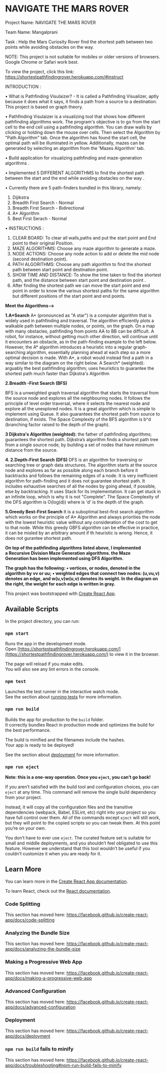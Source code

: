 # NAVIGATE THE MARS ROVER 

Project Name: NAVIGATE THE MARS ROVER 

Team Name: Mangalprani

Task : Help the Mars Curiosity Rover find the shortest path between two points while avoiding obstacles on the way.

NOTE:  This project is not suitable for mobiles or older versions of browsers. Google Chrome or Safari work best.

To view the project, click this link: https://shortestpathfindingrover.herokuapp.com/#instruct

INTRODUCTION :

•	What is Pathfinding Visulaizer?  - It is called a Pathfinding Visualizer, aptly because it does what it says, it finds a path from a source to a destination. This project is based on graph theory.

•	Pathfinding Visulaizer is a visualizing tool that shows how different pathfinding algorithms work. The program's objective is to go from the start cell to the end cell using a pathfinding algorithm. You can draw walls by clicking or holding down the mouse over cells. Then select the Algorithm by "Path Algorithm" tab. Once the algorithm has found the start cell, the optimal path will be illuminated in yellow. Additionally, mazes can be generated by selecting an algorithm from the 'Mazes Algorithm' tab.

•	Build application for visualizing pathfinding and maze-generation algorithms .

•	Implemented 5 DIFFERENT ALGORITHMS to find the shortest path between the start and the end while avoiding obstacles on the way .

•	Currently there are 5 path-finders bundled in this library, namely:
   1. Dijikstra
   2. Breadth First Search - Normal
   3. Breadth First Search - Bidirectional
   4. A* Algorithm 
   5. Best First Serach - Normal
   
•	INSTRUCTIONS : 
   1. CLEAR BOARD: To clear all walls,paths and put the start point and End point to their original Position.
   2. MAZE ALGORITHMS: Choose any maze algorithm to generate a maze.
   3. NODE ACTIONS: Choose any node action to add or delete the mid node (second destination point).
   4. PATH ALGORITHMS: Choose any path algorithm to find the shortest path between start point and destination point.
   5. SHOW TIME AND DISTANCE: To show the time taken to find the shortest path, and the distance between start point and destination point .
   6. After finding the shortest path we can move the start point and end point in order to know the various shortest paths for the same algorithm but different positions of the start point and end points.
   
**Meet the Algorithms-->**

**1.A*Search**
    A* (pronounced as "A star") is a computer algorithm that is widely used in pathfinding and traversal. The algorithm efficiently plots a walkable path between multiple nodes, or points, on the graph. On a map with many obstacles, pathfinding from points AA to BB can be difficult. A robot, for instance, without getting much other direction, will continue until it encounters an obstacle, as in the path-finding example to the left below.
However, the A* algorithm introduces a heuristic into a regular graph-searching algorithm, essentially planning ahead at each step so a more optimal decision is made. With A*, a robot would instead find a path in a way similar to the diagram on the right below.
A Search* (weighted): arguably the best pathfinding algorithm; uses heuristics to guarantee the shortest path much faster than Dijkstra's Algorithm

**2.Breadth -First Search (BFS)**

BFS is a unweighted graph traversal algorithm that starts the traversal from the source node and explores all the neighbouring nodes. It follows the principle of level order traversal, where it selects the nearest node and explore all the unexplored nodes.
It is a great algorithm which is simple to implement using Queue. It also guarantees the shortest path from source to destination, if exists.
The Space Complexity of the BFS algorithm is b^d (branching factor raised to the depth of the graph).

**3 Dijkstra's Algorithm (weighted):**
the father of pathfinding algorithms; guarantees the shortest path.
Dijkstra’s algorithm finds a shortest path tree from a single source node, by building a set of nodes that have minimum distance from the source.

**4. 2.Depth-First Search (DFS)**
DFS is an algorithm for traversing or searching tree or graph data structures. The algorithm starts at the source node and explores as far as possible along each branch before it backtracks and follows the remaining edges of a node.
It is very inefficient algorithm for path-finding and it does not guarantee shortest path. It includes exhaustive searches of all the nodes by going ahead, if possible, else by backtracking. It uses Stack for its implementation. It can get stuck in an infinite loop, which is why it is not "Complete".
The Space Complexity of the DFS algorithm is O(log(d)) where is 'd' is the depth of the graph.

**5.Greedy Best-First Search**
It is a suboptimal best-first search algorithm which works on the principle of A* Algorithm and always priorities the node with the lowest heuristic value without any consideration of the cost to get to that node. While this greedy GBFS algorithm can be effective in practice, it can be misled by an arbitrary amount if th heuristic is wrong. Hence, it does not gurantee shortest path.

**On top of the pathfinding algorithms listed above, I implemented a Recursive Division Maze Generation algorithms. the Maze Generation has been implemented using DFS Algorithm.**

**The graph has the following:
• vertices, or nodes, denoted in the algorithm by vv or uu;
• weighted edges that connect two nodes: (u,vu,v) denotes an edge, and w(u,v)w(u,v) denotes its weight. In the diagram on the right, the weight for each edge is written in gray.**



























This project was bootstrapped with [Create React App](https://github.com/facebook/create-react-app).

## Available Scripts

In the project directory, you can run:

### `npm start`

Runs the app in the development mode.<br />
Open [https://shortestpathfindingrover.herokuapp.com/](https://shortestpathfindingrover.herokuapp.com/) to view it in the browser.

The page will reload if you make edits.<br />
You will also see any lint errors in the console.

### `npm test`

Launches the test runner in the interactive watch mode.<br />
See the section about [running tests](https://facebook.github.io/create-react-app/docs/running-tests) for more information.

### `npm run build`

Builds the app for production to the `build` folder.<br />
It correctly bundles React in production mode and optimizes the build for the best performance.

The build is minified and the filenames include the hashes.<br />
Your app is ready to be deployed!

See the section about [deployment](https://facebook.github.io/create-react-app/docs/deployment) for more information.

### `npm run eject`

**Note: this is a one-way operation. Once you `eject`, you can’t go back!**

If you aren’t satisfied with the build tool and configuration choices, you can `eject` at any time. This command will remove the single build dependency from your project.

Instead, it will copy all the configuration files and the transitive dependencies (webpack, Babel, ESLint, etc) right into your project so you have full control over them. All of the commands except `eject` will still work, but they will point to the copied scripts so you can tweak them. At this point you’re on your own.

You don’t have to ever use `eject`. The curated feature set is suitable for small and middle deployments, and you shouldn’t feel obligated to use this feature. However we understand that this tool wouldn’t be useful if you couldn’t customize it when you are ready for it.

## Learn More

You can learn more in the [Create React App documentation](https://facebook.github.io/create-react-app/docs/getting-started).

To learn React, check out the [React documentation](https://reactjs.org/).

### Code Splitting

This section has moved here: https://facebook.github.io/create-react-app/docs/code-splitting

### Analyzing the Bundle Size

This section has moved here: https://facebook.github.io/create-react-app/docs/analyzing-the-bundle-size

### Making a Progressive Web App

This section has moved here: https://facebook.github.io/create-react-app/docs/making-a-progressive-web-app

### Advanced Configuration

This section has moved here: https://facebook.github.io/create-react-app/docs/advanced-configuration

### Deployment

This section has moved here: https://facebook.github.io/create-react-app/docs/deployment

### `npm run build` fails to minify

This section has moved here: https://facebook.github.io/create-react-app/docs/troubleshooting#npm-run-build-fails-to-minify
